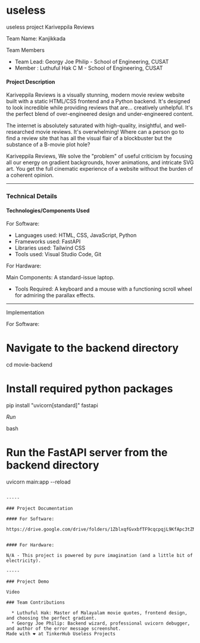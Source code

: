 # useless
useless project
Kariveppila Reviews

Team Name: Kanjikkada

Team Members

  * Team Lead: Georgy Joe Philip - School of Engineering, CUSAT
  * Member : Luthuful Hak C M - School of Engineering, CUSAT

#### Project Description

Kariveppila Reviews is a visually stunning, modern movie review website built with a static HTML/CSS frontend and a Python backend. It's designed to look incredible while providing reviews that are... creatively unhelpful. It's the perfect blend of over-engineered design and under-engineered content.

The internet is absolutely saturated with high-quality, insightful, and well-researched movie reviews. It's overwhelming\! Where can a person go to find a review site that has all the visual flair of a blockbuster but the substance of a B-movie plot hole?

Kariveppila Reviews, We solve the "problem" of useful criticism by focusing all our energy on gradient backgrounds, hover animations, and intricate SVG art. You get the full cinematic experience of a website without the burden of a coherent opinion.

-----

### Technical Details

#### Technologies/Components Used

For Software:

  * Languages used: HTML, CSS, JavaScript, Python
  * Frameworks used: FastAPI
  * Libraries used: Tailwind CSS
  * Tools used: Visual Studio Code, Git

For Hardware:

  Main Components: A standard-issue laptop.
  * Tools Required: A keyboard and a mouse with a functioning scroll wheel for admiring the parallax effects.

-----

Implementation

For Software:

# Navigate to the backend directory
cd movie-backend

# Install required python packages
pip install "uvicorn[standard]" fastapi


*Run*

bash
# Run the FastAPI server from the backend directory
uvicorn main:app --reload
```

-----

### Project Documentation

#### For Software:

https://drive.google.com/drive/folders/1ZblxqfGvxbfTF9cqcpqjL9KfApc3tZN3


#### For Hardware:

N/A - This project is powered by pure imagination (and a little bit of electricity).

-----

### Project Demo

Video

### Team Contributions

  * Luthuful Hak: Master of Malayalam movie quotes, frontend design, and choosing the perfect gradient.
  * Georgy Joe Philip: Backend wizard, professional uvicorn debugger, and author of the error message screenshot.
Made with ❤ at TinkerHub Useless Projects
